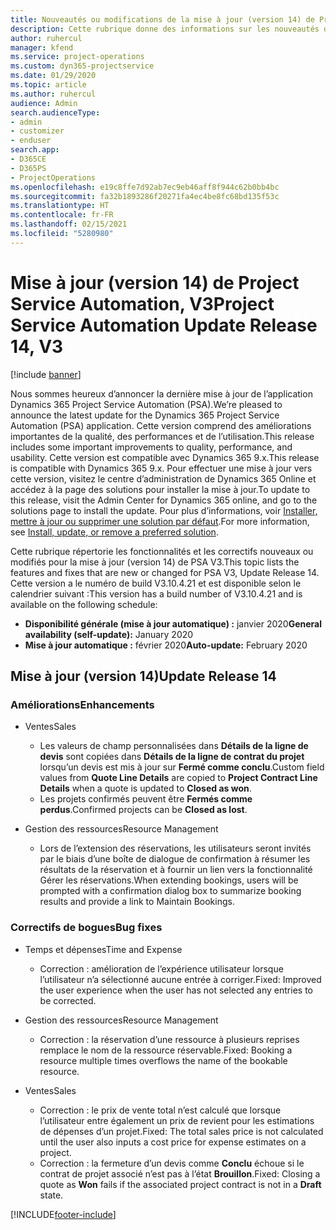 ```yaml
---
title: Nouveautés ou modifications de la mise à jour (version 14) de Project Service Automation (correctif logiciel), V3
description: Cette rubrique donne des informations sur les nouveautés de la mise à jour (version 14) de Project Service Automation, V3.
author: ruhercul
manager: kfend
ms.service: project-operations
ms.custom: dyn365-projectservice
ms.date: 01/29/2020
ms.topic: article
ms.author: ruhercul
audience: Admin
search.audienceType:
- admin
- customizer
- enduser
search.app:
- D365CE
- D365PS
- ProjectOperations
ms.openlocfilehash: e19c8ffe7d92ab7ec9eb46aff8f944c62b0bb4bc
ms.sourcegitcommit: fa32b1893286f20271fa4ec4be8fc68bd135f53c
ms.translationtype: HT
ms.contentlocale: fr-FR
ms.lasthandoff: 02/15/2021
ms.locfileid: "5280980"
---
```

# <a name="project-service-automation-update-release-14-v3"></a><span data-ttu-id="7f4b0-103">Mise à jour (version 14) de Project Service Automation, V3</span><span class="sxs-lookup"><span data-stu-id="7f4b0-103">Project Service Automation Update Release 14, V3</span></span>

[!include [banner](../includes/psa-now-project-operations.md)]

<span data-ttu-id="7f4b0-104">Nous sommes heureux d’annoncer la dernière mise à jour de l’application Dynamics 365 Project Service Automation (PSA).</span><span class="sxs-lookup"><span data-stu-id="7f4b0-104">We’re pleased to announce the latest update for the Dynamics 365 Project Service Automation (PSA) application.</span></span> <span data-ttu-id="7f4b0-105">Cette version comprend des améliorations importantes de la qualité, des performances et de l’utilisation.</span><span class="sxs-lookup"><span data-stu-id="7f4b0-105">This release includes some important improvements to quality, performance, and usability.</span></span> <span data-ttu-id="7f4b0-106">Cette version est compatible avec Dynamics 365 9.x.</span><span class="sxs-lookup"><span data-stu-id="7f4b0-106">This release is compatible with Dynamics 365 9.x.</span></span> <span data-ttu-id="7f4b0-107">Pour effectuer une mise à jour vers cette version, visitez le centre d’administration de Dynamics 365 Online et accédez à la page des solutions pour installer la mise à jour.</span><span class="sxs-lookup"><span data-stu-id="7f4b0-107">To update to this release, visit the Admin Center for Dynamics 365 online, and go to the solutions page to install the update.</span></span> <span data-ttu-id="7f4b0-108">Pour plus d’informations, voir [Installer, mettre à jour ou supprimer une solution par défaut](https://docs.microsoft.com/power-platform/admin/install-remove-preferred-solution).</span><span class="sxs-lookup"><span data-stu-id="7f4b0-108">For more information, see [Install, update, or remove a preferred solution](https://docs.microsoft.com/power-platform/admin/install-remove-preferred-solution).</span></span>

<span data-ttu-id="7f4b0-109">Cette rubrique répertorie les fonctionnalités et les correctifs nouveaux ou modifiés pour la mise à jour (version 14) de PSA V3.</span><span class="sxs-lookup"><span data-stu-id="7f4b0-109">This topic lists the features and fixes that are new or changed for PSA V3, Update Release 14.</span></span> <span data-ttu-id="7f4b0-110">Cette version a le numéro de build V3.10.4.21 et est disponible selon le calendrier suivant :</span><span class="sxs-lookup"><span data-stu-id="7f4b0-110">This version has a build number of V3.10.4.21 and is available on the following schedule:</span></span>

- <span data-ttu-id="7f4b0-111">**Disponibilité générale (mise à jour automatique) :** janvier 2020</span><span class="sxs-lookup"><span data-stu-id="7f4b0-111">**General availability (self-update):** January 2020</span></span>
- <span data-ttu-id="7f4b0-112">**Mise à jour automatique :** février 2020</span><span class="sxs-lookup"><span data-stu-id="7f4b0-112">**Auto-update:** February 2020</span></span>

## <a name="update-release-14"></a><span data-ttu-id="7f4b0-113">Mise à jour (version 14)</span><span class="sxs-lookup"><span data-stu-id="7f4b0-113">Update Release 14</span></span>

### <a name="enhancements"></a><span data-ttu-id="7f4b0-114">Améliorations</span><span class="sxs-lookup"><span data-stu-id="7f4b0-114">Enhancements</span></span>

- <span data-ttu-id="7f4b0-115">Ventes</span><span class="sxs-lookup"><span data-stu-id="7f4b0-115">Sales</span></span>

     - <span data-ttu-id="7f4b0-116">Les valeurs de champ personnalisées dans **Détails de la ligne de devis** sont copiées dans **Détails de la ligne de contrat du projet** lorsqu’un devis est mis à jour sur **Fermé comme conclu**.</span><span class="sxs-lookup"><span data-stu-id="7f4b0-116">Custom field values from **Quote Line Details** are copied to **Project Contract Line Details** when a quote is updated to **Closed as won**.</span></span>
     - <span data-ttu-id="7f4b0-117">Les projets confirmés peuvent être **Fermés comme perdus**.</span><span class="sxs-lookup"><span data-stu-id="7f4b0-117">Confirmed projects can be **Closed as lost**.</span></span>

- <span data-ttu-id="7f4b0-118">Gestion des ressources</span><span class="sxs-lookup"><span data-stu-id="7f4b0-118">Resource Management</span></span>

     - <span data-ttu-id="7f4b0-119">Lors de l’extension des réservations, les utilisateurs seront invités par le biais d’une boîte de dialogue de confirmation à résumer les résultats de la réservation et à fournir un lien vers la fonctionnalité Gérer les réservations.</span><span class="sxs-lookup"><span data-stu-id="7f4b0-119">When extending bookings, users will be prompted with a confirmation dialog box to summarize booking results and provide a link to Maintain Bookings.</span></span>


### <a name="bug-fixes"></a><span data-ttu-id="7f4b0-120">Correctifs de bogues</span><span class="sxs-lookup"><span data-stu-id="7f4b0-120">Bug fixes</span></span>

- <span data-ttu-id="7f4b0-121">Temps et dépenses</span><span class="sxs-lookup"><span data-stu-id="7f4b0-121">Time and Expense</span></span>

     - <span data-ttu-id="7f4b0-122">Correction : amélioration de l’expérience utilisateur lorsque l’utilisateur n’a sélectionné aucune entrée à corriger.</span><span class="sxs-lookup"><span data-stu-id="7f4b0-122">Fixed: Improved the user experience when the user has not selected any entries to be corrected.</span></span>

- <span data-ttu-id="7f4b0-123">Gestion des ressources</span><span class="sxs-lookup"><span data-stu-id="7f4b0-123">Resource Management</span></span>

     - <span data-ttu-id="7f4b0-124">Correction : la réservation d’une ressource à plusieurs reprises remplace le nom de la ressource réservable.</span><span class="sxs-lookup"><span data-stu-id="7f4b0-124">Fixed: Booking a resource multiple times overflows the name of the bookable resource.</span></span>

- <span data-ttu-id="7f4b0-125">Ventes</span><span class="sxs-lookup"><span data-stu-id="7f4b0-125">Sales</span></span>

     - <span data-ttu-id="7f4b0-126">Correction : le prix de vente total n’est calculé que lorsque l’utilisateur entre également un prix de revient pour les estimations de dépenses d’un projet.</span><span class="sxs-lookup"><span data-stu-id="7f4b0-126">Fixed: The total sales price is not calculated until the user also inputs a cost price for expense estimates on a project.</span></span>
     - <span data-ttu-id="7f4b0-127">Correction : la fermeture d’un devis comme **Conclu** échoue si le contrat de projet associé n’est pas à l’état **Brouillon**.</span><span class="sxs-lookup"><span data-stu-id="7f4b0-127">Fixed: Closing a quote as **Won** fails if the associated project contract is not in a **Draft** state.</span></span>



[!INCLUDE[footer-include](../includes/footer-banner.md)]